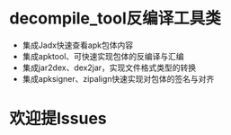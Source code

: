 # decompile_tool反编译工具类
* 集成Jadx快速查看apk包体内容
* 集成apktool、可快速实现包体的反编译与汇编
* 集成jar2dex、dex2jar，实现文件格式类型的转换
* 集成apksigner、zipalign快速实现对包体的签名与对齐

# 欢迎提Issues
